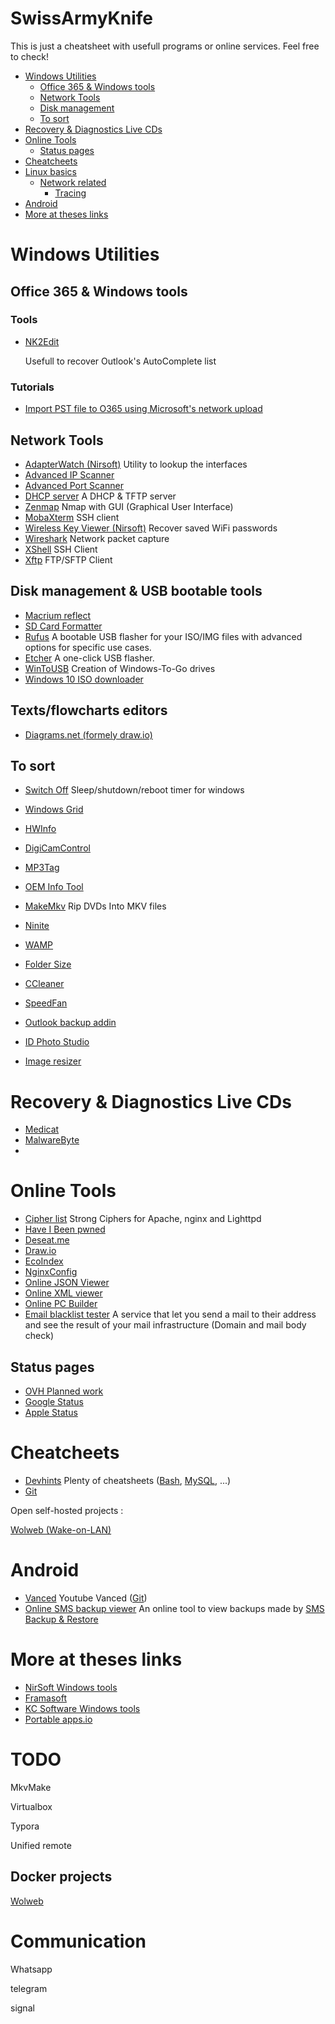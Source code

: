 # SwissArmyKnife

This is just a cheatsheet with usefull programs or online services. Feel free to check!

- [Windows Utilities](#windows-utilities)
  * [Office 365 & Windows tools](#Office-365-&-Windows-tools)
  * [Network Tools](#network-tools)
  * [Disk management](#disk-management)
  * [To sort](#to-sort)
- [Recovery & Diagnostics Live CDs](#recovery---diagnostics-live-cds)
- [Online Tools](#online-tools)
  * [Status pages](#status-pages)
- [Cheatcheets](#cheatcheets)
- [Linux basics](linux/unatended-upgrades.md)
  * [Network related](#network-related)
    + [Tracing](#tracing)
- [Android](#android)
- [More at theses links](#more-at-theses-links)

# Windows Utilities

## Office 365 & Windows tools

### Tools 

- [NK2Edit](https://www.nirsoft.net/utils/outlook_nk2_edit.html)

  Usefull to recover Outlook's AutoComplete list

### Tutorials

- [Import PST file to O365 using Microsoft's network upload](https://www.youtube.com/watch?v=8DhOTQPzFyU)

## Network Tools

- [AdapterWatch (Nirsoft)](https://www.nirsoft.net/utils/awatch.html) 
  Utility to lookup the interfaces 
- [Advanced IP Scanner](https://www.advanced-ip-scanner.com/) 
- [Advanced Port Scanner](https://www.advanced-port-scanner.com/fr/) 
- [DHCP server](http://www.dhcpserver.de/cms/download/) 
  A DHCP & TFTP server 
- [Zenmap](https://nmap.org/download.html ) 
  Nmap with GUI (Graphical User Interface)
- [MobaXterm](https://mobaxterm.mobatek.net/download.html) 
  SSH client 
- [Wireless Key Viewer (Nirsoft)](https://www.nirsoft.net/utils/wireless_key.html) 
  Recover saved WiFi passwords
- [Wireshark](https://www.wireshark.org/#download) 
  Network packet capture
- [XShell](https://www.netsarang.com/en/xshell-download/) 
  SSH Client
- [Xftp](https://www.netsarang.com/en/xftp-download/)
  FTP/SFTP Client 



## Disk management & USB bootable tools

- [Macrium reflect](https://www.macrium.com/reflectfree) 
- [SD Card Formatter](https://www.sdcard.org/downloads/formatter/eula_windows/) 
- [Rufus](https://rufus.ie/) 
  A bootable USB flasher for your ISO/IMG files with advanced options for specific use cases. 
- [Etcher](https://www.balena.io/etcher/) 
  A one-click USB flasher.
- [WinToUSB](https://www.easyuefi.com/wintousb/) 
  Creation of Windows-To-Go drives
- [Windows 10 ISO downloader](https://www.microsoft.com/fr-fr/software-download/windows10) 

## Texts/flowcharts editors

- [Diagrams.net (formely draw.io)](https://app.diagrams.net/)


## To sort

- [Switch Off](https://www.clubic.com/telechargement-en-cours/9272-0-switch-off.html) 
  Sleep/shutdown/reboot timer for windows
- [Windows Grid](http://windowgrid.net/) 
- [HWInfo](https://www.hwinfo.com/download/) 
- [DigiCamControl](http://digicamcontrol.com/download) 
- [MP3Tag](https://www.mp3tag.de/en/download.html) 
- [OEM Info Tool](https://www.trishtech.com/oem-info-tool/)
- [MakeMkv](https://www.makemkv.com/) 
  Rip DVDs Into MKV files
- [Ninite](https://ninite.com/) 
- [WAMP](https://www.wampserver.com/#download-wrapper)
- [Folder Size](http://www.folder-size.com/) 
- [CCleaner](https://www.ccleaner.com/fr-fr/ccleaner/download) 
- [SpeedFan](http://www.speedfan.fr/) 
- [Outlook backup addin](https://github.com/HoffmannTom/outlookbackupaddin)

- [ID Photo Studio](https://www.kcsoftwares.com/?idps) 

- [Image resizer](https://www.bricelam.net/ImageResizer/) 



# Recovery & Diagnostics Live CDs 

- [Medicat](https://gbatemp.net/threads/medicat-usb-a-multiboot-linux-usb-for-pc-repair.361577/) 
- [MalwareByte](https://fr.malwarebytes.com/mwb-download/thankyou/) 
- 

# Online Tools

- [Cipher list](https://cipherlist.eu/) 
  Strong Ciphers for Apache, nginx and Lighttpd
- [Have I Been pwned ](https://haveibeenpwned.com/)
- [Deseat.me](https://www.deseat.me/) 
- [Draw.io](https://app.diagrams.net/)
- [EcoIndex](http://www.ecoindex.fr/) 
- [NginxConfig](https://www.digitalocean.com/community/tools/nginx)
- [Online JSON Viewer](https://jsonformatter.org/json-parser)
- [Online XML viewer ](https://codebeautify.org/xmlviewer)
- [Online PC Builder](https://pcpartpicker.com/list/) 
- [Email blacklist tester](https://unspam.email/) 
  A service that let you send a mail to their address and see the result of your mail infrastructure (Domain and mail body check)



## Status pages 

- [OVH Planned work](http://travaux.ovh.net/) 
- [Google Status](https://www.google.com/appsstatus#hl=fr&v=status) 
- [Apple Status](https://www.apple.com/support/systemstatus/)



# Cheatcheets

- [Devhints](https://devhints.io/) 
  Plenty of cheatsheets ([Bash](https://devhints.io/bash), [MySQL](https://devhints.io/mysql), ...)
- [Git](http://rogerdudler.github.io/git-guide/) 



Open self-hosted projects : 

[Wolweb (Wake-on-LAN)](https://github.com/unikiteam/wolweb)

# Android	

- [Vanced](https://vancedapp.com/) 
  Youtube Vanced ([Git](https://github.com/YTVanced/))
- [Online SMS backup viewer](https://mattj.io/sms-backup-reader-2/main)
  An online tool to view backups made by [SMS Backup & Restore](https://play.google.com/store/apps/details?id=com.riteshsahu.SMSBackupRestore)



# More at theses links 

- [NirSoft Windows tools](https://www.nirsoft.net/)
- [Framasoft](https://framasoft.org/)
- [KC Software Windows tools](https://www.kcsoftwares.com/)
- [Portable apps.io](https://portapps.io/)

# TODO
MkvMake

Virtualbox

Typora

Unified remote

## Docker projects

[Wolweb](https://github.com/unikiteam/wolweb)

# Communication 
Whatsapp 

telegram 

signal
